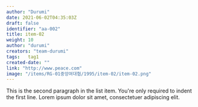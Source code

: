 ```yaml
---
author: "Durumi"
date: 2021-06-02T04:35:03Z
draft: false
identifier: "aa-002"
title: item-02
weight: 10
author: "durumi"
creators: "team-durumi"
tags:	tag1
created-date: ""
link: "http://www.peace.com"
image: "/items/RG-01중앙여대협/1995/item-02/item-02.png"
---
```


This is the second paragraph in the list item. You're
only required to indent the first line. Lorem ipsum dolor
sit amet, consectetuer adipiscing elit.